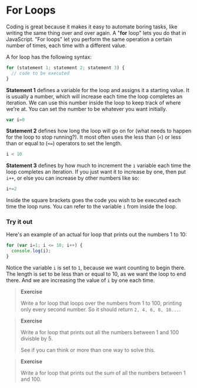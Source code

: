 # For Loops

Coding is great because it makes it easy to automate boring tasks, like writing the same thing over and over again. A "**for** loop" lets you do that in JavaScript. "For loops" let you perform the same operation a certain number of times, each time with a different value.

A for loop has the following syntax:

```js
for (statement 1; statement 2; statement 3) {
  // code to be executed
}
```

**Statement 1** defines a variable for the loop and assigns it a starting value. It is usually a number, which will increase each time the loop completes an iteration. We can use this number inside the loop to keep track of where we're at. You can set the number to be whatever you want initially.

```js
var i=0
```

**Statement 2** defines how long the loop will go on for (what needs to happen for the loop to stop running?). It most often uses the less than (`<`) or less than or equal to (`<=`) operators to set the length.

```js
i < 10
```

**Statement 3** defines by how much to increment the `i` variable each time the loop completes an iteration. If you just want it to increase by one, then put `i++`, or else you can increase by other numbers like so:

```js
i+=2
```

Inside the square brackets goes the code you wish to be executed each time the loop runs. You can refer to the variable `i` from inside the loop.

### Try it out

Here's an example of an actual for loop that prints out the numbers 1 to 10:

```js
for (var i=1; i <= 10; i++) {
  console.log(i);
}
```

Notice the variable `i` is set to `1`, because we want counting to begin there. The length is set to be less than or equal to 10, as we want the loop to end there. And we are increasing the value of `i` by one each time.


> **Exercise**
>
> Write a for loop that loops over the numbers from 1 to 100, printing only every second number. So it should return `2, 4, 6, 8, 10...`.

> **Exercise**
>
> Write a for loop that prints out all the numbers between 1 and 100 divisble by 5.
>
> See if you can think or more than one way to solve this.

> **Exercise**
>
> Write a for loop that prints out the sum of all the numbers between 1 and 100.
